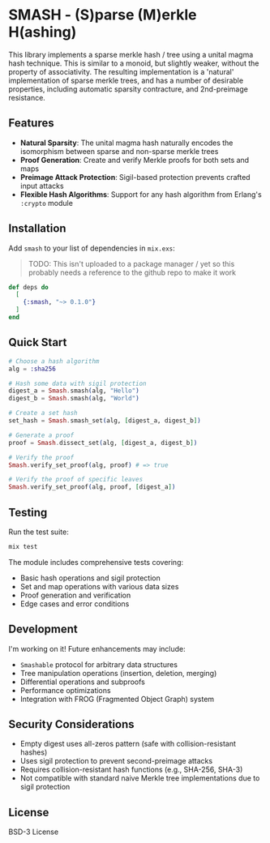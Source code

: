 # SMASH - (S)parse (M)erkle H(ashing)

This library implements a sparse merkle hash / tree using a unital magma hash technique. This is similar to a monoid, but slightly weaker, without the property of associativity. The resulting implementation is a 'natural' implementation of sparse merkle trees, and has a number of desirable properties, including automatic sparsity contracture, and 2nd-preimage resistance.

## Features

- **Natural Sparsity**: The unital magma hash naturally encodes the isomorphism between sparse and non-sparse merkle trees
- **Proof Generation**: Create and verify Merkle proofs for both sets and maps
- **Preimage Attack Protection**: Sigil-based protection prevents crafted input attacks
- **Flexible Hash Algorithms**: Support for any hash algorithm from Erlang's `:crypto` module

## Installation

Add `smash` to your list of dependencies in `mix.exs`:

> TODO: This isn't uploaded to a package manager / yet so this probably needs
> a reference to the github repo to make it work

```elixir
def deps do
  [
    {:smash, "~> 0.1.0"}
  ]
end
```

## Quick Start

```elixir
# Choose a hash algorithm
alg = :sha256

# Hash some data with sigil protection
digest_a = Smash.smash(alg, "Hello")
digest_b = Smash.smash(alg, "World")

# Create a set hash
set_hash = Smash.smash_set(alg, [digest_a, digest_b])

# Generate a proof
proof = Smash.dissect_set(alg, [digest_a, digest_b])

# Verify the proof
Smash.verify_set_proof(alg, proof) # => true

# Verify the proof of specific leaves
Smash.verify_set_proof(alg, proof, [digest_a])
```

## Testing

Run the test suite:

```bash
mix test
```

The module includes comprehensive tests covering:
- Basic hash operations and sigil protection
- Set and map operations with various data sizes
- Proof generation and verification
- Edge cases and error conditions

## Development

I'm working on it! Future enhancements may include:

- `Smashable` protocol for arbitrary data structures
- Tree manipulation operations (insertion, deletion, merging)
- Differential operations and subproofs
- Performance optimizations
- Integration with FROG (Fragmented Object Graph) system

## Security Considerations

- Empty digest uses all-zeros pattern (safe with collision-resistant hashes)
- Uses sigil protection to prevent second-preimage attacks
- Requires collision-resistant hash functions (e.g., SHA-256, SHA-3)
- Not compatible with standard naive Merkle tree implementations due to sigil protection

## License

BSD-3 License
